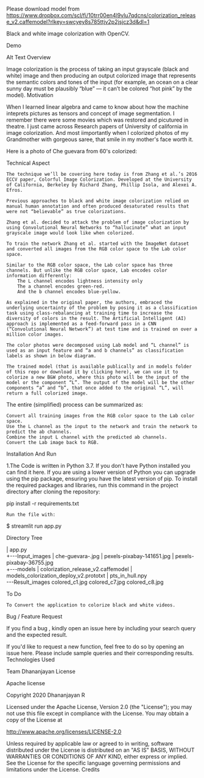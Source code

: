 Please download model from https://www.dropbox.com/scl/fi/10trr00en4l9vlu7qdcns/colorization_release_v2.caffemodel?rlkey=swcyey8s785ttjv2p2jsjcz3d&dl=1

Black and white image colorization with OpenCV.

Demo

Alt Text
Overview

Image colorization is the process of taking an input grayscale (black and white) image and then producing an output colorized image that represents the semantic colors and tones of the input (for example, an ocean on a clear sunny day must be plausibly “blue” — it can’t be colored “hot pink” by the model).
Motivation

When I learned linear algebra and came to know about how the machine inteprets pictures as tensors and concept of image segmentation. I remember there were some movies which was restored and picutured in theatre. I just came across Research papers of University of california in image colorization. And most iimportantly when I colorized photos of my Grandmother with gorgeous saree, that smile in my mother's face worth it.

Here is a photo of Che guevara from 60's colorized:

Technical Aspect

    The technique we’ll be covering here today is from Zhang et al.’s 2016 ECCV paper, Colorful Image Colorization. Developed at the University of California, Berkeley by Richard Zhang, Phillip Isola, and Alexei A. Efros.

    Previous approaches to black and white image colorization relied on manual human annotation and often produced desaturated results that were not “believable” as true colorizations.

    Zhang et al. decided to attack the problem of image colorization by using Convolutional Neural Networks to “hallucinate” what an input grayscale image would look like when colorized.

    To train the network Zhang et al. started with the ImageNet dataset and converted all images from the RGB color space to the Lab color space.

    Similar to the RGB color space, the Lab color space has three channels. But unlike the RGB color space, Lab encodes color information differently:
        The L channel encodes lightness intensity only
        The a channel encodes green-red.
        And the b channel encodes blue-yellow.

    As explained in the original paper, the authors, embraced the underlying uncertainty of the problem by posing it as a classification task using class-rebalancing at training time to increase the diversity of colors in the result. The Artificial Intelligent (AI) approach is implemented as a feed-forward pass in a CNN (“Convolutional Neural Network”) at test time and is trained on over a million color images.

    The color photos were decomposed using Lab model and “L channel” is used as an input feature and “a and b channels” as classification labels as shown in below diagram.

    The trained model (that is available publically and in models folder of this repo or download it by clicking here), we can use it to colorize a new B&W photo, where this photo will be the input of the model or the component “L”. The output of the model will be the other components “a” and “b”, that once added to the original “L”, will return a full colorized image.

The entire (simplified) process can be summarized as:

    Convert all training images from the RGB color space to the Lab color space.
    Use the L channel as the input to the network and train the network to predict the ab channels.
    Combine the input L channel with the predicted ab channels.
    Convert the Lab image back to RGB.

Installation And Run

1.The Code is written in Python 3.7. If you don't have Python installed you can find it here. If you are using a lower version of Python you can upgrade using the pip package, ensuring you have the latest version of pip. To install the required packages and libraries, run this command in the project directory after cloning the repository:

pip install -r requirements.txt

    Run the file with:

$ streamlit run app.py

Directory Tree

|   app.py  
+---Input_images
|       che-guevara-.jpg
|       pexels-pixabay-141651.jpg
|       pexels-pixabay-36755.jpg      
+---models
|       colorization_release_v2.caffemodel
|       models_colorization_deploy_v2.prototxt
|       pts_in_hull.npy     
\---Result_images
        colored_c1.jpg
        colored_c7.jpg
        colored_c8.jpg

To Do

    To Convert the application to colorize black and white videos.

Bug / Feature Request

If you find a bug , kindly open an issue here by including your search query and the expected result.

If you'd like to request a new function, feel free to do so by opening an issue here. Please include sample queries and their corresponding results.
Technologies Used

Team
Dhananjayan
License

Apache license

Copyright 2020 Dhananjayan R

Licensed under the Apache License, Version 2.0 (the "License"); you may not use this file except in compliance with the License. You may obtain a copy of the License at

   http://www.apache.org/licenses/LICENSE-2.0

Unless required by applicable law or agreed to in writing, software distributed under the License is distributed on an "AS IS" BASIS, WITHOUT WARRANTIES OR CONDITIONS OF ANY KIND, either express or implied. See the License for the specific language governing permissions and limitations under the License.
Credits
